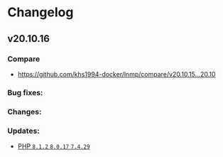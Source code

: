 # Changelog

## v20.10.16

### Compare

* https://github.com/khs1994-docker/lnmp/compare/v20.10.15...20.10

### Bug fixes:

### Changes:

### Updates:

* [PHP `8.1.2` `8.0.17` `7.4.29`](https://www.php.net/ChangeLog-8.php#8.1.2)
